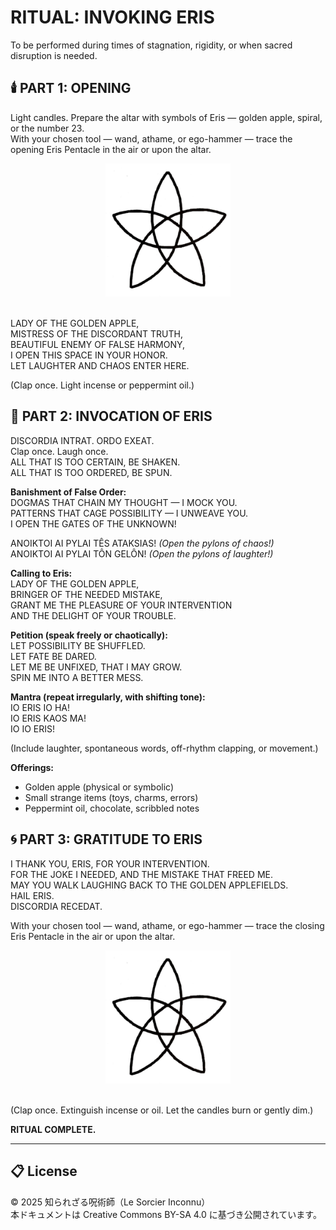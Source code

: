 # RITUAL: INVOKING ERIS
To be performed during times of stagnation, rigidity, or when sacred disruption is needed.

## 🕯️ PART 1: OPENING
Light candles. Prepare the altar with symbols of Eris — golden apple, spiral, or the number 23.<br>
With your chosen tool — wand, athame, or ego-hammer — trace the opening Eris Pentacle in the air or upon the altar.

<div align="center">
<img src="eris_pentacle.jpg" width="200">
</div>
<br>

LADY OF THE GOLDEN APPLE,  
MISTRESS OF THE DISCORDANT TRUTH,  
BEAUTIFUL ENEMY OF FALSE HARMONY,  
I OPEN THIS SPACE IN YOUR HONOR.  
LET LAUGHTER AND CHAOS ENTER HERE.

(Clap once. Light incense or peppermint oil.)

## 🍎 PART 2: INVOCATION OF ERIS
DISCORDIA INTRAT. ORDO EXEAT.  
Clap once. Laugh once.  
ALL THAT IS TOO CERTAIN, BE SHAKEN.  
ALL THAT IS TOO ORDERED, BE SPUN.

**Banishment of False Order:**  
DOGMAS THAT CHAIN MY THOUGHT — I MOCK YOU.  
PATTERNS THAT CAGE POSSIBILITY — I UNWEAVE YOU.  
I OPEN THE GATES OF THE UNKNOWN!

ANOIKTOI AI PYLAI TÊS ATAKSIAS! *(Open the pylons of chaos!)*  
ANOIKTOI AI PYLAI TÔN GELÔN! *(Open the pylons of laughter!)*

**Calling to Eris:**  
LADY OF THE GOLDEN APPLE,  
BRINGER OF THE NEEDED MISTAKE,  
GRANT ME THE PLEASURE OF YOUR INTERVENTION  
AND THE DELIGHT OF YOUR TROUBLE.

**Petition (speak freely or chaotically):**  
LET POSSIBILITY BE SHUFFLED.  
LET FATE BE DARED.  
LET ME BE UNFIXED, THAT I MAY GROW.  
SPIN ME INTO A BETTER MESS.

**Mantra (repeat irregularly, with shifting tone):**  
IO ERIS IO HA!  
IO ERIS KAOS MA!  
IO IO ERIS!

(Include laughter, spontaneous words, off-rhythm clapping, or movement.)

**Offerings:**  
- Golden apple (physical or symbolic)  
- Small strange items (toys, charms, errors)  
- Peppermint oil, chocolate, scribbled notes  

## 🌀 PART 3: GRATITUDE TO ERIS
I THANK YOU, ERIS, FOR YOUR INTERVENTION.  
FOR THE JOKE I NEEDED, AND THE MISTAKE THAT FREED ME.  
MAY YOU WALK LAUGHING BACK TO THE GOLDEN APPLEFIELDS.  
HAIL ERIS.  
DISCORDIA RECEDAT.

With your chosen tool — wand, athame, or ego-hammer — trace the closing Eris Pentacle in the air or upon the altar.

<div align="center">
<img src="eris_pentacle.jpg" width="200">
</div>
<br>

(Clap once. Extinguish incense or oil. Let the candles burn or gently dim.)

**RITUAL COMPLETE.**

---

## 📋 License
© 2025 知られざる呪術師（Le Sorcier Inconnu）  
本ドキュメントは Creative Commons BY-SA 4.0 に基づき公開されています。

